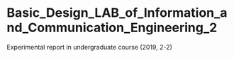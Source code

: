 # Basic_Design_LAB_of_Information_and_Communication_Engineering_2
 Experimental report in undergraduate course (2019, 2-2)
